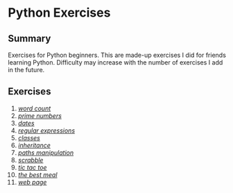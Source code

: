 Python Exercises
================
Summary
-------
Exercises for Python beginners. This are made-up exercises I did for friends learning Python.
Difficulty may increase with the number of exercises I add in the future.

Exercises
---------

1. *[word count](https://github.com/alexprengere/PythonExercises/tree/master/01)*
2. *[prime numbers](https://github.com/alexprengere/PythonExercises/tree/master/02)*
3. *[dates](https://github.com/alexprengere/PythonExercises/tree/master/03)*
4. *[regular expressions](https://github.com/alexprengere/PythonExercises/tree/master/04)*
5. *[classes](https://github.com/alexprengere/PythonExercises/tree/master/05)*
6. *[inheritance](https://github.com/alexprengere/PythonExercises/tree/master/06)*
7. *[paths manipulation](https://github.com/alexprengere/PythonExercises/tree/master/07)*
8. *[scrabble](https://github.com/alexprengere/PythonExercises/tree/master/08)*
9. *[tic tac toe](https://github.com/alexprengere/PythonExercises/tree/master/09)*
10. *[the best meal](https://github.com/alexprengere/PythonExercises/tree/master/10)*
11. *[web page](https://github.com/alexprengere/PythonExercises/tree/master/11)*

